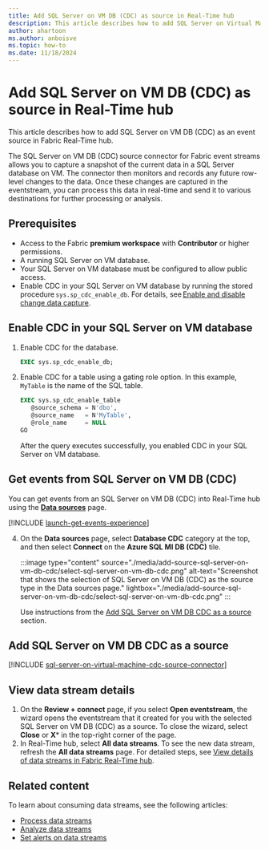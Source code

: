 ```yaml
---
title: Add SQL Server on VM DB (CDC) as source in Real-Time hub
description: This article describes how to add SQL Server on Virtual Machine (VM) Database (DB) Change Data Capture (CDC) as an event source in Fabric Real-Time hub.
author: ahartoon
ms.author: anboisve
ms.topic: how-to
ms.date: 11/18/2024
---
```


# Add SQL Server on VM DB (CDC) as source in Real-Time hub

This article describes how to add SQL Server on VM DB (CDC) as an event source in Fabric Real-Time hub.

The SQL Server on VM DB (CDC) source connector for Fabric event streams allows you to capture a snapshot of the current data in a SQL Server database on VM. The connector then monitors and records any future row-level changes to the data. Once these changes are captured in the eventstream, you can process this data in real-time and send it to various destinations for further processing or analysis.



## Prerequisites

- Access to the Fabric **premium workspace** with **Contributor** or higher permissions.
- A running SQL Server on VM database.
- Your SQL Server on VM database must be configured to allow public access.  
- Enable CDC in your SQL Server on VM database by running the stored procedure `sys.sp_cdc_enable_db`. For details, see [Enable and disable change data capture](/sql/relational-databases/track-changes/enable-and-disable-change-data-capture-sql-server). 

## Enable CDC in your SQL Server on VM database

1. Enable CDC for the database.     
        
   ```sql
   EXEC sys.sp_cdc_enable_db; 
   ```
2. Enable CDC for a table using a gating role option. In this example, `MyTable` is the name of the SQL table. 

    ```sql            
    EXEC sys.sp_cdc_enable_table 
       @source_schema = N'dbo', 
       @source_name   = N'MyTable', 
       @role_name     = NULL 
    GO 
    ```

    After the query executes successfully, you enabled CDC in your SQL Server on VM database.

## Get events from SQL Server on VM DB (CDC)

You can get events from an SQL Server on VM DB (CDC) into Real-Time hub using the [**Data sources**](#data-sources-page) page.

[!INCLUDE [launch-get-events-experience](./includes/launch-get-events-experience.md)]

4. On the **Data sources** page, select **Database CDC** category at the top, and then select **Connect** on the **Azure SQL MI DB (CDC)** tile. 

    :::image type="content" source="./media/add-source-sql-server-on-vm-db-cdc/select-sql-server-on-vm-db-cdc.png" alt-text="Screenshot that shows the selection of SQL Server on VM DB (CDC) as the source type in the Data sources page." lightbox="./media/add-source-sql-server-on-vm-db-cdc/select-sql-server-on-vm-db-cdc.png" :::
   
    Use instructions from the [Add SQL Server on VM DB CDC as a source](#add-sql-server-on-vm-db-cdc-as-a-source) section.  


## Add SQL Server on VM DB CDC as a source

[!INCLUDE [sql-server-on-virtual-machine-cdc-source-connector](../real-time-intelligence/event-streams/includes/sql-server-on-virtual-machine-cdc-source-connector.md)] 

## View data stream details

1. On the **Review + connect** page, if you select **Open eventstream**, the wizard opens the eventstream that it created for you with the selected SQL Server on VM DB (CDC) as a source. To close the wizard, select **Close** or **X*** in the top-right corner of the page.
1. In Real-Time hub, select **All data streams**. To see the new data stream, refresh the **All data streams** page. For detailed steps, see [View details of data streams in Fabric Real-Time hub](view-data-stream-details.md).

## Related content

To learn about consuming data streams, see the following articles:

- [Process data streams](process-data-streams-using-transformations.md)
- [Analyze data streams](analyze-data-streams-using-kql-table-queries.md)
- [Set alerts on data streams](set-alerts-data-streams.md)
